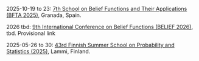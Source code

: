 2025-10-19 to 23: [7th School on Belief Functions and Their Applications (BFTA 2025)](https://www.bfasociety.org/BFTA2025/), Granada, Spain.

2026 tbd: [9th International Conference on Belief Functions (BELIEF 2026)](https://www.bfasociety.org/), tbd. Provisional link

2025-05-26 to 30: [43rd Finnish Summer School on Probability and Statistics (2025)](https://fdnss.fi/43rd-finnish-summer-school-on-probability-and-statistics/), Lammi, Finland.

